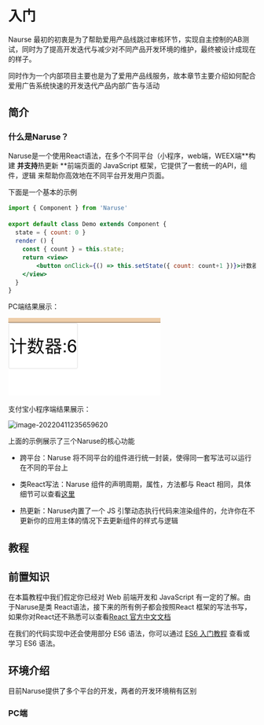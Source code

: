 # 入门

Naurse 最初的初衷是为了帮助爱用产品线跳过审核环节，实现自主控制的AB测试，同时为了提高开发迭代与减少对不同产品开发环境的维护，最终被设计成现在的样子。

同时作为一个内部项目主要也是为了爱用产品线服务，故本章节主要介绍如何配合爱用广告系统快速的开发迭代产品内部广告与活动



## 简介

### 什么是Naruse？

Naruse是一个使用React语法，在多个不同平台（小程序，web端，WEEX端**构建 **并支持**热更新 **前端页面的 JavaScript 框架，它提供了一套统一的API，组件，逻辑 来帮助你高效地在不同平台开发用户页面。

下面是一个基本的示例

```jsx
import { Component } from 'Naruse'

export default class Demo extends Component {
  state = { count: 0 }
  render () {
    const { count } = this.state;
    return <view>
    	<button onClick={() => this.setState({ count: count+1 })}>计数器:{count}</button>
    </view>
  }
}
```



PC端结果展示：

![image-20220411235122151](./imgs/简单演示1.png)

支付宝小程序端结果展示：

![image-20220411235659620](/Users/hashiro/develop/naruse-docs/docs/imgs/简单演示2.png)





上面的示例展示了三个Naruse的核心功能

+ 跨平台：Naruse 将不同平台的组件进行统一封装，使得同一套写法可以运行在不同的平台上
+ 类React写法：Naruse 组件的声明周期，属性，方法都与 React 相同，具体细节可以查看[这里](./关于React.md)

+ 热更新：Naruse内置了一个 JS 引擎动态执行代码来渲染组件的，允许你在不更新你的应用主体的情况下去更新组件的样式与逻辑





## 教程



## 前置知识

在本篇教程中我们假定你已经对 Web 前端开发和 JavaScript 有一定的了解。由于Naruse是类 React语法，接下来的所有例子都会按照React 框架的写法书写，如果你对React还不熟悉可以查看[React 官方中文文档](https://zh-hans.reactjs.org/)

在我们的代码实现中还会使用部分 ES6 语法，你可以通过 [ES6 入门教程](https://es6.ruanyifeng.com/) 查看或学习 ES6 语法。



## 环境介绍

目前Naruse提供了多个平台的开发，两者的开发环境稍有区别

### PC端



